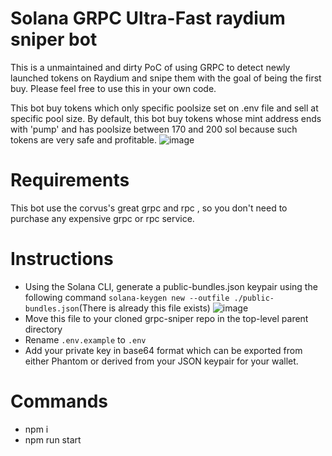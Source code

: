 # Solana GRPC Ultra-Fast raydium sniper bot

This is a unmaintained and dirty PoC of using GRPC to detect newly launched tokens on Raydium and snipe them with the goal of being the first buy. Please feel free to use this in your own code. 

This bot buy tokens which only specific poolsize set on .env file and sell at specific pool size.
By default, this bot buy tokens whose mint address ends with 'pump' and has poolsize between 170 and 200 sol because such tokens are very safe and profitable.
![image](https://github.com/bigj-SVS/grpc-sniper/assets/173855326/1f4f4f54-d2fc-438e-a603-6aba1b641e1b)


# Requirements
This bot use the corvus's great grpc and rpc , so you don't need to purchase any expensive grpc or rpc service.

# Instructions
- Using the Solana CLI, generate a public-bundles.json keypair using the following command
`solana-keygen new --outfile ./public-bundles.json`(There is already this file exists)
![image](https://github.com/bigj-SVS/grpc-sniper/assets/173855326/a6624c17-4397-48f4-82ab-9b1940990b89)
- Move this file to your cloned grpc-sniper repo in the top-level parent directory
- Rename `.env.example` to `.env`
- Add your private key in base64 format which can be exported from either Phantom or derived from your JSON keypair for your wallet.

# Commands
- npm i
- npm run start
